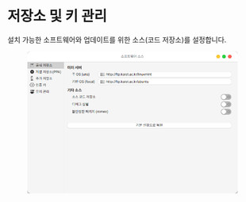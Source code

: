 # 저장소 및 키 관리

설치 가능한 소프트웨어와 업데이트를 위한 소스(코드 저장소)를 설정합니다.&#x20;

<figure><img src="../../.gitbook/assets/소프웨어저장소.png" alt=""><figcaption></figcaption></figure>
